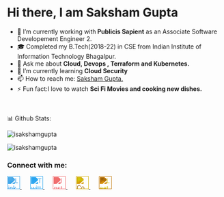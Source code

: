

<!--
**isakshamgupta/isakshamgupta** is a ✨ _special_ ✨ repository because its `README.md` (this file) appears on your GitHub profile.

Here are some ideas to get you started:

- 🔭 I’m currently working on ...
- 🌱 I’m currently learning ...
- 👯 I’m looking to collaborate on ...
- 🤔 I’m looking for help with ...
- 💬 Ask me about ...
- 📫 How to reach me: ...
- 😄 Pronouns: ...
- ⚡ Fun fact: ...
-->

<h1 align="left">Hi there, I am Saksham Gupta </h1>

- 🔭 I’m currently working with<strong> Publicis Sapient</strong> as an Associate Software Developement Engineer 2.</a>
- 🎓 Completed my B.Tech(2018-22) in CSE from Indian Institute of Information Technology Bhagalpur.
- 💬 Ask me about <strong>Cloud, Devops , Terraform and Kubernetes. </strong>
- 🌱 I’m currently learning <strong>Cloud Security</strong>
- 📫 How to reach me: <a href="https://www.linkedin.com/in/isakshamhupta/" target="_blank">Saksham Gupta.</a>
- ⚡ Fun fact:I love to watch <strong>Sci Fi Movies and cooking new dishes.</strong></a>

<br>

📊 Github Stats:
<p><img  src="https://github-readme-stats.vercel.app/api?username=isakshamgupta&show_icons=true&locale=en" alt="isakshamgupta" /></p>
<p><img  src="https://github-readme-streak-stats.herokuapp.com/?user=isakshamgupta&" alt="isakshamgupta" /></p>



 <h3>Connect with me:</h3>
  <a href="https://www.linkedin.com/in/isakshamhupta/" target="_blank">
    <img src="https://cdn.jsdelivr.net/npm/simple-icons@3.0.1/icons/linkedin.svg" height="30" width="30" style="filter: invert(41%) sepia(96%) saturate(749%) hue-rotate(176deg) brightness(95%) contrast(92%);" alt="LinkedIn"/>
  </a>
  &nbsp;&nbsp;&nbsp;&nbsp;
  <a href="https://twitter.com/Iguptasaksham" target="_blank">
    <img src="https://cdn.jsdelivr.net/npm/simple-icons@3.0.1/icons/twitter.svg" height="30" width="30" style="filter: invert(54%) sepia(98%) saturate(749%) hue-rotate(175deg) brightness(98%) contrast(92%);" alt="Twitter"/>
  </a>
  &nbsp;&nbsp;&nbsp;&nbsp;
  <a href="https://www.instagram.com/isakshamgupta" target="_blank">
    <img src="https://cdn.jsdelivr.net/npm/simple-icons@3.0.1/icons/instagram.svg" height="30" width="30" style="filter: invert(48%) sepia(99%) saturate(749%) hue-rotate(316deg) brightness(98%) contrast(92%);" alt="Instagram"/>
  </a>
  &nbsp;&nbsp;&nbsp;&nbsp;
  <a href="https://www.codechef.com/users/isakshamgupta" target="_blank">
    <img src="https://cdn.jsdelivr.net/npm/simple-icons@3.1.0/icons/codechef.svg" height="30" width="30" style="filter: invert(29%) sepia(99%) saturate(749%) hue-rotate(10deg) brightness(98%) contrast(92%);" alt="CodeChef"/>
  </a>
  &nbsp;&nbsp;&nbsp;&nbsp;
  <a href="https://www.leetcode.com/isakshamgupta" target="_blank">
    <img src="https://cdn.jsdelivr.net/npm/simple-icons@3.0.1/icons/leetcode.svg" height="30" width="30" style="filter: invert(70%) sepia(99%) saturate(749%) hue-rotate(10deg) brightness(98%) contrast(92%);" alt="LeetCode"/>
  </a>
</p>





